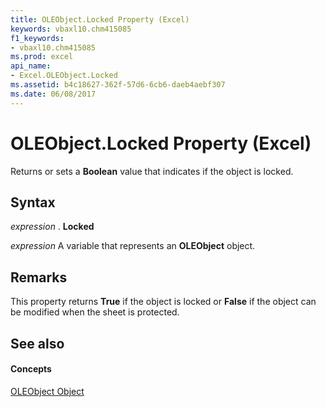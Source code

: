 ```yaml
---
title: OLEObject.Locked Property (Excel)
keywords: vbaxl10.chm415085
f1_keywords:
- vbaxl10.chm415085
ms.prod: excel
api_name:
- Excel.OLEObject.Locked
ms.assetid: b4c18627-362f-57d6-6cb6-daeb4aebf307
ms.date: 06/08/2017
---
```



# OLEObject.Locked Property (Excel)

Returns or sets a  **Boolean** value that indicates if the object is locked.


## Syntax

 _expression_ . **Locked**

 _expression_ A variable that represents an **OLEObject** object.


## Remarks

This property returns  **True** if the object is locked or **False** if the object can be modified when the sheet is protected.


## See also


#### Concepts


[OLEObject Object](Excel.OLEObject.md)

